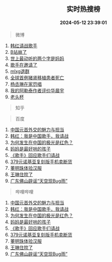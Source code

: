 <div align="center"><h2>实时热搜榜</h2><h4>2024-05-12 23:39:01</h4></div>

> 微博  

1. [韩红请战歌手](https://s.weibo.com/weibo?q=%E9%9F%A9%E7%BA%A2%E8%AF%B7%E6%88%98%E6%AD%8C%E6%89%8B&t=31&band_rank=1&Refer=top)<br />
2. [B站崩了](https://s.weibo.com/weibo?q=B%E7%AB%99%E5%B4%A9%E4%BA%86&t=31&band_rank=2&Refer=top)<br />
3. [世上最动听的两个字是妈妈](https://s.weibo.com/weibo?q=%23%E4%B8%96%E4%B8%8A%E6%9C%80%E5%8A%A8%E5%90%AC%E7%9A%84%E4%B8%A4%E4%B8%AA%E5%AD%97%E6%98%AF%E5%A6%88%E5%A6%88%23&t=31&band_rank=3&Refer=top)<br />
4. [歌手在邀请了](https://s.weibo.com/weibo?q=%23%E6%AD%8C%E6%89%8B%E5%9C%A8%E9%82%80%E8%AF%B7%E4%BA%86%23&t=31&band_rank=4&Refer=top)<br />
5. [mlxg退群](https://s.weibo.com/weibo?q=mlxg%E9%80%80%E7%BE%A4&t=31&band_rank=5&Refer=top)<br />
6. [全球首例猪肾移植患者死亡](https://s.weibo.com/weibo?q=%23%E5%85%A8%E7%90%83%E9%A6%96%E4%BE%8B%E7%8C%AA%E8%82%BE%E7%A7%BB%E6%A4%8D%E6%82%A3%E8%80%85%E6%AD%BB%E4%BA%A1%23&t=31&band_rank=6&Refer=top)<br />
7. [杨丞琳在家罚唱](https://s.weibo.com/weibo?q=%23%E6%9D%A8%E4%B8%9E%E7%90%B3%E5%9C%A8%E5%AE%B6%E7%BD%9A%E5%94%B1%23&t=31&band_rank=7&Refer=top)<br />
8. [我的阿勒泰作者评价华晨宇](https://s.weibo.com/weibo?q=%E6%88%91%E7%9A%84%E9%98%BF%E5%8B%92%E6%B3%B0%E4%BD%9C%E8%80%85%E8%AF%84%E4%BB%B7%E5%8D%8E%E6%99%A8%E5%AE%87&t=31&band_rank=8&Refer=top)<br />
9. [老头杯](https://s.weibo.com/weibo?q=%E8%80%81%E5%A4%B4%E6%9D%AF&t=31&band_rank=9&Refer=top)<br />

> 知乎  


> 百度  

1. [中国元首外交的魅力与担当](https://www.baidu.com/s?wd=%E4%B8%AD%E5%9B%BD%E5%85%83%E9%A6%96%E5%A4%96%E4%BA%A4%E7%9A%84%E9%AD%85%E5%8A%9B%E4%B8%8E%E6%8B%85%E5%BD%93&sa=fyb_news&rsv_dl=fyb_news)<br />
2. [韩红：我是中国歌手，我请战](https://www.baidu.com/s?wd=%E9%9F%A9%E7%BA%A2%EF%BC%9A%E6%88%91%E6%98%AF%E4%B8%AD%E5%9B%BD%E6%AD%8C%E6%89%8B%EF%BC%8C%E6%88%91%E8%AF%B7%E6%88%98&sa=fyb_news&rsv_dl=fyb_news)<br />
3. [为何发生在中国的极光是红色？](https://www.baidu.com/s?wd=%E4%B8%BA%E4%BD%95%E5%8F%91%E7%94%9F%E5%9C%A8%E4%B8%AD%E5%9B%BD%E7%9A%84%E6%9E%81%E5%85%89%E6%98%AF%E7%BA%A2%E8%89%B2%EF%BC%9F&sa=fyb_news&rsv_dl=fyb_news)<br />
4. [妈妈是最好哄的孩子](https://www.baidu.com/s?wd=%E5%A6%88%E5%A6%88%E6%98%AF%E6%9C%80%E5%A5%BD%E5%93%84%E7%9A%84%E5%AD%A9%E5%AD%90&sa=fyb_news&rsv_dl=fyb_news)<br />
5. [《歌手》回应歌手们请战](https://www.baidu.com/s?wd=%E3%80%8A%E6%AD%8C%E6%89%8B%E3%80%8B%E5%9B%9E%E5%BA%94%E6%AD%8C%E6%89%8B%E4%BB%AC%E8%AF%B7%E6%88%98&sa=fyb_news&rsv_dl=fyb_news)<br />
6. [379元诺基亚复刻版手机卖断货](https://www.baidu.com/s?wd=379%E5%85%83%E8%AF%BA%E5%9F%BA%E4%BA%9A%E5%A4%8D%E5%88%BB%E7%89%88%E6%89%8B%E6%9C%BA%E5%8D%96%E6%96%AD%E8%B4%A7&sa=fyb_news&rsv_dl=fyb_news)<br />
7. [董明珠体验汉服](https://www.baidu.com/s?wd=%E8%91%A3%E6%98%8E%E7%8F%A0%E4%BD%93%E9%AA%8C%E6%B1%89%E6%9C%8D&sa=fyb_news&rsv_dl=fyb_news)<br />
8. [王琳住院了](https://www.baidu.com/s?wd=%E7%8E%8B%E7%90%B3%E4%BD%8F%E9%99%A2%E4%BA%86&sa=fyb_news&rsv_dl=fyb_news)<br />
9. [广东佛山辟谣“天空现Bug雨”](https://www.baidu.com/s?wd=%E5%B9%BF%E4%B8%9C%E4%BD%9B%E5%B1%B1%E8%BE%9F%E8%B0%A3%E2%80%9C%E5%A4%A9%E7%A9%BA%E7%8E%B0Bug%E9%9B%A8%E2%80%9D&sa=fyb_news&rsv_dl=fyb_news)<br />

> 哔哩哔哩  

1. [中国元首外交的魅力与担当](https://www.baidu.com/s?wd=%E4%B8%AD%E5%9B%BD%E5%85%83%E9%A6%96%E5%A4%96%E4%BA%A4%E7%9A%84%E9%AD%85%E5%8A%9B%E4%B8%8E%E6%8B%85%E5%BD%93&sa=fyb_news&rsv_dl=fyb_news)<br />
2. [韩红：我是中国歌手，我请战](https://www.baidu.com/s?wd=%E9%9F%A9%E7%BA%A2%EF%BC%9A%E6%88%91%E6%98%AF%E4%B8%AD%E5%9B%BD%E6%AD%8C%E6%89%8B%EF%BC%8C%E6%88%91%E8%AF%B7%E6%88%98&sa=fyb_news&rsv_dl=fyb_news)<br />
3. [为何发生在中国的极光是红色？](https://www.baidu.com/s?wd=%E4%B8%BA%E4%BD%95%E5%8F%91%E7%94%9F%E5%9C%A8%E4%B8%AD%E5%9B%BD%E7%9A%84%E6%9E%81%E5%85%89%E6%98%AF%E7%BA%A2%E8%89%B2%EF%BC%9F&sa=fyb_news&rsv_dl=fyb_news)<br />
4. [妈妈是最好哄的孩子](https://www.baidu.com/s?wd=%E5%A6%88%E5%A6%88%E6%98%AF%E6%9C%80%E5%A5%BD%E5%93%84%E7%9A%84%E5%AD%A9%E5%AD%90&sa=fyb_news&rsv_dl=fyb_news)<br />
5. [《歌手》回应歌手们请战](https://www.baidu.com/s?wd=%E3%80%8A%E6%AD%8C%E6%89%8B%E3%80%8B%E5%9B%9E%E5%BA%94%E6%AD%8C%E6%89%8B%E4%BB%AC%E8%AF%B7%E6%88%98&sa=fyb_news&rsv_dl=fyb_news)<br />
6. [379元诺基亚复刻版手机卖断货](https://www.baidu.com/s?wd=379%E5%85%83%E8%AF%BA%E5%9F%BA%E4%BA%9A%E5%A4%8D%E5%88%BB%E7%89%88%E6%89%8B%E6%9C%BA%E5%8D%96%E6%96%AD%E8%B4%A7&sa=fyb_news&rsv_dl=fyb_news)<br />
7. [董明珠体验汉服](https://www.baidu.com/s?wd=%E8%91%A3%E6%98%8E%E7%8F%A0%E4%BD%93%E9%AA%8C%E6%B1%89%E6%9C%8D&sa=fyb_news&rsv_dl=fyb_news)<br />
8. [王琳住院了](https://www.baidu.com/s?wd=%E7%8E%8B%E7%90%B3%E4%BD%8F%E9%99%A2%E4%BA%86&sa=fyb_news&rsv_dl=fyb_news)<br />
9. [广东佛山辟谣“天空现Bug雨”](https://www.baidu.com/s?wd=%E5%B9%BF%E4%B8%9C%E4%BD%9B%E5%B1%B1%E8%BE%9F%E8%B0%A3%E2%80%9C%E5%A4%A9%E7%A9%BA%E7%8E%B0Bug%E9%9B%A8%E2%80%9D&sa=fyb_news&rsv_dl=fyb_news)<br />

